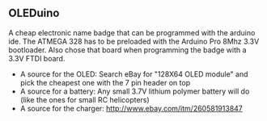 OLEDuino
--------

A cheap electronic name badge that can be programmed with the arduino ide. 
The ATMEGA 328 has to be preloaded with the Arduino Pro 8Mhz 3.3V bootloader.
Also chose that board when programming the badge with a 3.3V FTDI board.

* A source for the OLED: Search eBay for "128X64 OLED module" and pick the cheapest one with the 7 pin header on top
* A source for a battery: Any small 3.7V lithium polymer battery will do (like the ones for small RC helicopters)
* A source for the charger: http://www.ebay.com/itm/260581913847
